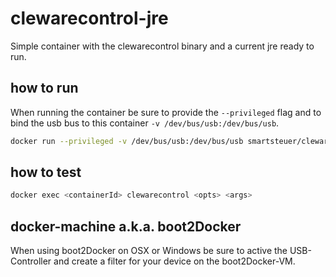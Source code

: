# clewarecontrol-jre
Simple container with the clewarecontrol binary and a current jre ready to run.

## how to run
When running the container be sure to provide the `--privileged` flag and to 
bind the usb bus to this container `-v /dev/bus/usb:/dev/bus/usb`.

```bash
docker run --privileged -v /dev/bus/usb:/dev/bus/usb smartsteuer/clewarecontrol:latest
```

## how to test
```bash
docker exec <containerId> clewarecontrol <opts> <args>
```

## docker-machine a.k.a. boot2Docker
 When using boot2Docker on OSX or Windows be sure to active 
 the USB-Controller and create a filter for your device on the boot2Docker-VM.